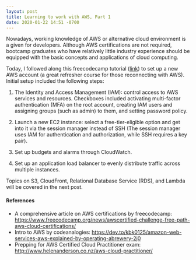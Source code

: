 ```yaml
---
layout: post
title: Learning to work with AWS, Part 1
date: 2020-01-22 14:51 -0700
---
```


Nowadays, working knowledge of AWS or alternative cloud environment is a given for developers. Although AWS certifications are not required, bootcamp graduates who have relatively little industry experience should be equipped with the basic concepts and applications of cloud computing.

Today, I followed along this freecodecamp tutorial ([link](https://www.youtube.com/watch?v=3hLmDS179YE)) to set up a new AWS account (a great refresher course for those reconnecting with AWS). Initial setup included the following steps:

1. The Identity and Access Management (IAM): control access to AWS services and resources. Checkboxes included activating multi-factor authentication (MFA) on the root account, creating IAM users and assigning groups (such as admin) to them, and setting password policy.

2. Launch a new EC2 instance: select a free-tier-eligible option and get into it via the session manager instead of SSH (The session manager uses IAM for authentication and authorization, while SSH requires a key pair).

3. Set up budgets and alarms through CloudWatch.

4. Set up an application load balancer to evenly distribute traffic across multiple instances.


Topics on S3, CloudFront, Relational Database Service (RDS), and Lambda will be covered in the next post.


#### References
- A comprehensive article on AWS certifications by freecodecamp: https://www.freecodecamp.org/news/awscertified-challenge-free-path-aws-cloud-certifications/
- Intro to AWS by codeanalogies: https://dev.to/kbk0125/amazon-web-services-aws-explained-by-operating-abrewery-2j0
- Prepping for AWS Certified Cloud Practitioner exam: http://www.helenanderson.co.nz/aws-cloud-practitioner/
